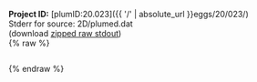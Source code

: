 **Project ID:** [plumID:20.023]({{ '/' | absolute_url }}eggs/20/023/)  
Stderr for source:  2D/plumed.dat   
(download [zipped raw stdout](plumed.dat.plumed.stdout.txt.zip))  
{% raw %}
<pre>
</pre>
{% endraw %}
